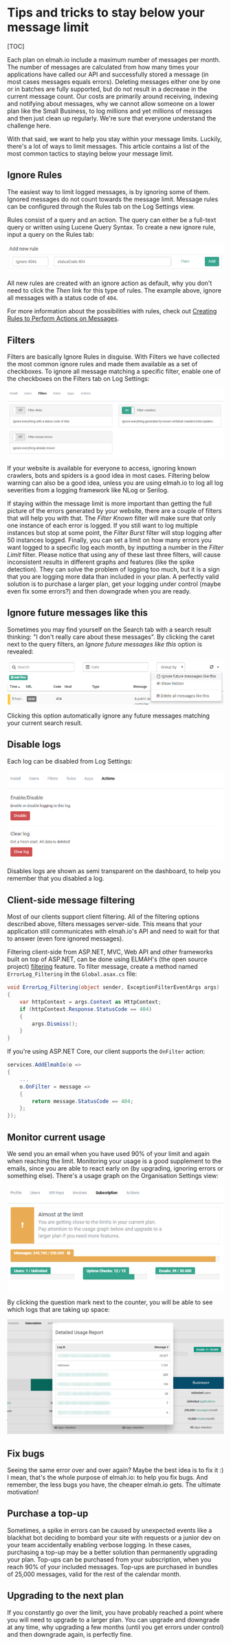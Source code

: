 # Tips and tricks to stay below your message limit

[TOC]

Each plan on elmah.io include a maximum number of messages per month. The number of messages are calculated from how many times your applications have called our API and successfully stored a message (in most cases messages equals errors). Deleting messages either one by one or in batches are fully supported, but do not result in a decrease in the current message count. Our costs are primarily around receiving, indexing and notifying about messages, why we cannot allow someone on a lower plan like the Small Business, to log millions and yet millions of messages and then just clean up regularly. We're sure that everyone understand the challenge here.

With that said, we want to help you stay within your message limits. Luckily, there's a lot of ways to limit messages. This article contains a list of the most common tactics to staying below your message limit.

## Ignore Rules

The easiest way to limit logged messages, is by ignoring some of them. Ignored messages do not count towards the message limit. Message rules can be configured through the Rules tab on the Log Settings view.

Rules consist of a query and an action. The query can either be a full-text query or written using Lucene Query Syntax. To create a new ignore rule, input a query on the Rules tab:

![Create Ignore Rule](/images/create_ignore_rule.png)

All new rules are created with an ignore action as default, why you don't need to click the *Then* link for this type of rules. The example above, ignore all messages with a status code of `404`.

For more information about the possibilities with rules, check out [Creating Rules to Perform Actions on Messages](https://docs.elmah.io/creating-rules-to-perform-actions-on-messages/).

## Filters

Filters are basically Ignore Rules in disguise. With Filters we have collected the most common ignore rules and made them available as a set of checkboxes. To ignore all message matching a specific filter, enable one of the checkboxes on the Filters tab on Log Settings:

![Filters](/images/filters.png)

If your website is available for everyone to access, ignoring known crawlers, bots and spiders is a good idea in most cases. Filtering below warning can also be a good idea, unless you are using elmah.io to log all log severities from a logging framework like NLog or Serilog.

If staying within the message limit is more important than getting the full picture of the errors generated by your website, there are a couple of filters that will help you with that. The *Filter Known* filter will make sure that only one instance of each error is logged. If you still want to log multiple instances but stop at some point, the *Filter Burst* filter will stop logging after 50 instances logged. Finally, you can set a limit on how many errors you want logged to a specific log each month, by inputting a number in the *Filter Limit* filter. Please notice that using any of these last three filters, will cause inconsistent results in different graphs and features (like the spike detection). They can solve the problem of logging too much, but it is a sign that you are logging more data than included in your plan. A perfectly valid solution is to purchase a larger plan, get your logging under control (maybe even fix some errors?) and then downgrade when you are ready.

## Ignore future messages like this

Sometimes you may find yourself on the Search tab with a search result thinking: "I don't really care about these messages". By clicking the caret next to the query filters, an *Ignore future messages like this* option is revealed:

![Ignore Like This](/images/ignore_like_this.png)

Clicking this option automatically ignore any future messages matching your current search result.

## Disable logs

Each log can be disabled from Log Settings:

![Enabled/Disable Log](/images/enabled_disable_log.png)

Disables logs are shown as semi transparent on the dashboard, to help you remember that you disabled a log.

## Client-side message filtering

Most of our clients support client filtering. All of the filtering options described above, filters messages server-side. This means that your application still communicates with elmah.io's API and need to wait for that to answer (even fore ignored messages).

Filtering client-side from ASP.NET, MVC, Web API and other frameworks built on top of ASP.NET, can be done using ELMAH's (the open source project) [filtering](https://code.google.com/p/elmah/wiki/ErrorFiltering) feature. To filter message, create a method named `ErrorLog_Filtering` in the `Global.asax.cs` file:

```csharp
void ErrorLog_Filtering(object sender, ExceptionFilterEventArgs args)
{
    var httpContext = args.Context as HttpContext;
    if (httpContext.Response.StatusCode == 404)
    {
        args.Dismiss();
    }
}
```

If you're using ASP.NET Core, our client supports the `OnFilter` action:

```csharp
services.AddElmahIo(o =>
{
    ...
    o.OnFilter = message =>
    {
        return message.StatusCode == 404;
    };
});
```

## Monitor current usage

We send you an email when you have used 90% of your limit and again when reaching the limit. Monitoring your usage is a good supplement to the emails, since you are able to react early on (by upgrading, ignoring errors or something else). There's a usage graph on the Organisation Settings view:

![Usage Graph](/images/usage_graph.png)

By clicking the question mark next to the counter, you will be able to see which logs that are taking up space:

![Detailed Usage Report](/images/detailed-usage-report.png)

## Fix bugs

Seeing the same error over and over again? Maybe the best idea is to fix it :) I mean, that's the whole purpose of elmah.io: to help you fix bugs. And remember, the less bugs you have, the cheaper elmah.io gets. The ultimate motivation!

## Purchase a top-up

Sometimes, a spike in errors can be caused by unexpected events like a blackhat bot deciding to bombard your site with requests or a junior dev on your team accidentally enabling verbose logging. In these cases, purchasing a top-up may be a better solution than permanently upgrading your plan. Top-ups can be purchased from your subscription, when you reach 90% of your included messages. Top-ups are purchased in bundles of 25,000 messages, valid for the rest of the calendar month.

## Upgrading to the next plan

If you constantly go over the limit, you have probably reached a point where you will need to upgrade to a larger plan. You can upgrade and downgrade at any time, why upgrading a few months (until you get errors under control) and then downgrade again, is perfectly fine.